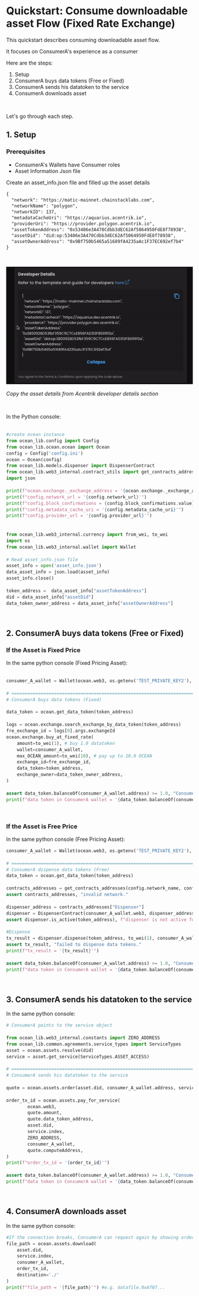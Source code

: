 # Quickstart: Consume downloadable asset Flow (Fixed Rate Exchange)

This quickstart describes consuming downloadable asset flow.

It focuses on ConsumerA's experience as a consumer

Here are the steps:

1.  Setup
2.  ConsumerA buys data tokens (Free or Fixed)
3.  ConsumerA sends his datatoken to the service
4.  ConsumerA downloads asset

<br />

Let's go through each step.

## 1. Setup

### Prerequisites

- ConsumerA's Wallets have Consumer roles
- Asset Information Json file

Create an asset_info.json file and filled up the asset details

```
{
  "network": "https://matic-mainnet.chainstacklabs.com",
  "networkName": "polygon",
  "networkID": 137,
  "metadataCacheUri": "https://aquarius.acentrik.io",
  "providerUri": "https://provider.polygon.acentrik.io",
  "assetTokenAddress": "0x53406e3A470Cdbb3dEC62Af5064950FdE8f78938",
  "assetDid": "did:op:53406e3A470Cdbb3dEC62Af5064950FdE8f78938",
  "assetOwnerAddress": "0x9Bf750b5465a51689fA4235aAc1F37EC692ef7b4"
}
```

<br />

![Copy info clipboard](./copy_info_clipboard.gif)

<em>Copy the asset details from Acentrik developer details section</em>

<br />

In the Python console:

```python

#create ocean instance
from ocean_lib.config import Config
from ocean_lib.ocean.ocean import Ocean
config = Config('config.ini')
ocean = Ocean(config)
from ocean_lib.models.dispenser import DispenserContract
from ocean_lib.web3_internal.contract_utils import get_contracts_addresses
import json

print(f"ocean.exchange._exchange_address = '{ocean.exchange._exchange_address}'")
print(f"config.network_url = '{config.network_url}'")
print(f"config.block_confirmations = {config.block_confirmations.value}")
print(f"config.metadata_cache_uri = '{config.metadata_cache_uri}'")
print(f"config.provider_url = '{config.provider_url}'")


from ocean_lib.web3_internal.currency import from_wei, to_wei
import os
from ocean_lib.web3_internal.wallet import Wallet

# Read asset_info.json file
asset_info = open('asset_info.json')
data_asset_info = json.load(asset_info)
asset_info.close()

token_address =  data_asset_info["assetTokenAddress"]
did = data_asset_info["assetDid"]
data_token_owner_address = data_asset_info["assetOwnerAddress"]
```

<br />

## 2. ConsumerA buys data tokens (Free or Fixed)

### If the Asset is Fixed Price

In the same python console (Fixed Pricing Asset):

```python

consumer_A_wallet = Wallet(ocean.web3, os.getenv('TEST_PRIVATE_KEY2'), config.block_confirmations,  config.transaction_timeout)

# ============================================================================================
# ConsumerA buys data tokens (Fixed)

data_token = ocean.get_data_token(token_address)

logs = ocean.exchange.search_exchange_by_data_token(token_address)
fre_exchange_id = logs[0].args.exchangeId
ocean.exchange.buy_at_fixed_rate(
    amount=to_wei(1), # buy 1.0 datatoken
    wallet=consumer_A_wallet,
    max_OCEAN_amount=to_wei(10), # pay up to 10.0 OCEAN
    exchange_id=fre_exchange_id,
    data_token=token_address,
    exchange_owner=data_token_owner_address,
)

assert data_token.balanceOf(consumer_A_wallet.address) >= 1.0, "ConsumerA didn't get 1.0 datatokens"
print(f"data token in ConsumerA wallet = '{data_token.balanceOf(consumer_A_wallet.address)}'")
```

<br />

### If the Asset is Free Price

In the same python console (Free Pricing Asset):

```python
consumer_A_wallet = Wallet(ocean.web3, os.getenv('TEST_PRIVATE_KEY2'), config.block_confirmations,  config.transaction_timeout)

# ============================================================================================
# ConsumerA dispense data tokens (Free)
data_token = ocean.get_data_token(token_address)

contracts_addresses = get_contracts_addresses(config.network_name, config.address_file)
assert contracts_addresses, "invalid network."

dispenser_address = contracts_addresses["Dispenser"]
dispenser = DispenserContract(consumer_A_wallet.web3, dispenser_address)
assert dispenser.is_active(token_address), f"dispenser is not active for {token_address} data token. It its not free priced. "

#Dispense
tx_result = dispenser.dispense(token_address, to_wei(1), consumer_A_wallet)
assert tx_result, "failed to dispense data tokens."
print(f"tx_result = '{tx_result}'")

assert data_token.balanceOf(consumer_A_wallet.address) >= 1.0, "ConsumerA didn't get 1.0 datatokens"
print(f"data token in ConsumerA wallet = '{data_token.balanceOf(consumer_A_wallet.address)}'")

```

<br />

## 3. ConsumerA sends his datatoken to the service

In the same python console:

```python
# ConsumerA points to the service object

from ocean_lib.web3_internal.constants import ZERO_ADDRESS
from ocean_lib.common.agreements.service_types import ServiceTypes
asset = ocean.assets.resolve(did)
service = asset.get_service(ServiceTypes.ASSET_ACCESS)

# ============================================================================================
# ConsumerA sends his datatoken to the service

quote = ocean.assets.order(asset.did, consumer_A_wallet.address, service_index=service.index)

order_tx_id = ocean.assets.pay_for_service(
        ocean.web3,
        quote.amount,
        quote.data_token_address,
        asset.did,
        service.index,
        ZERO_ADDRESS,
        consumer_A_wallet,
        quote.computeAddress,
)
print(f"order_tx_id = '{order_tx_id}'")

assert data_token.balanceOf(consumer_A_wallet.address) >= 1.0, "ConsumerA didn't get 1.0 datatokens"
print(f"data token in ConsumerA wallet = '{data_token.balanceOf(consumer_A_wallet.address)}'")
```

<br />

## 4. ConsumerA downloads asset

In the same python console:

```python
#If the connection breaks, ConsumerA can request again by showing order_tx_id.
file_path = ocean.assets.download(
    asset.did,
    service.index,
    consumer_A_wallet,
    order_tx_id,
    destination='./'
)
print(f"file_path = '{file_path}'") #e.g. datafile.0xAf07...
```
